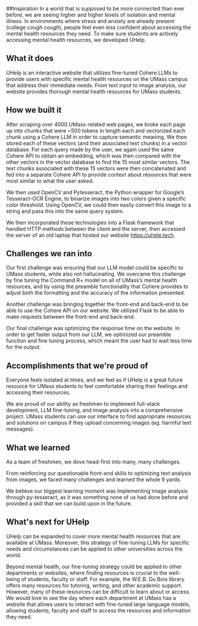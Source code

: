 ##Inspiration
In a world that is supposed to be more connected than ever before, we are seeing higher and higher levels of isolation and mental illness. In environments where stress and anxiety are already present (college *cough cough*), people feel even less confident about accessing the mental health resources they need. To make sure students are actively accessing mental health resources, we developed UHelp.

## What it does
UHelp is an interactive website that utilizes fine-tuned Cohere LLMs to provide users with specific mental health resources on the UMass campus that address their immediate needs. From text input to image analysis, our website provides thorough mental health resources for UMass students.

## How we built it
After scraping over 4000 UMass-related web pages, we broke each page up into chunks that were ~500 tokens in length each and vectorized each chunk using a Cohere LLM in order to capture semantic meaning. We then stored each of these vectors (and their associated text chunks) in a vector database. For each query made by the user, we again used the same Cohere API to obtain an embedding, which was then compared with the other vectors in the vector database to find the 15 most similar vectors. The text chunks associated with these 15 vectors were then concatenated and fed into a separate Cohere API to provide context about resources that were most similar to what the user asked.

We then used OpenCV and Pytesseract, the Python wrapper for Google’s Tesseract-OCR Engine, to binarize images into two colors given a specific color threshold. Using OpenCV, we could then easily convert this image to a string and pass this into the same query system.

We then incorporated these technologies into a Flask framework that handled HTTP methods between the client and the server, then accessed the server of an old laptop that hosted our website https://uhelp.tech.

## Challenges we ran into

Our first challenge was ensuring that our LLM model could be specific to UMass students, while also not hallucinating. We overcame this challenge by fine tuning the Command R+ model on all of UMass’s mental health resources, and by using the preamble functionality that Cohere provides to adjust both the formatting and the accuracy of the information presented. 

Another challenge was bringing together the front-end and back-end to be able to use the Cohere API on our website. We utilized Flask to be able to make requests between the front-end and back-end. 

Our final challenge was optimizing the response time on the website. In order to get faster output from our LLM, we optimized our preamble function and fine tuning process, which meant the user had to wait less time for the output.


## Accomplishments that we're proud of
Everyone feels isolated at times, and we feel as if UHelp is a great future resource for UMass students to feel comfortable sharing their feelings and accessing their resources.

We are proud of our ability as freshmen to implement full-stack development, LLM fine-tuning, and image analysis into a comprehensive project. UMass students can use our interface to find appropriate resources and solutions on campus if they upload concerning images (eg. harmful text messages).

## What we learned
As a team of freshmen, we dove head-first into many, many challenges.

From reinforcing our questionable front-end skills to optimizing text analysis from images, we faced many challenges and learned the whole 9 yards.

We believe our biggest learning moment was Implementing image analysis through py-tesseract, as it was something none of us had done before and provided a skill that we can build upon in the future.

## What's next for UHelp
UHelp can be expanded to cover more mental health resources that are available at UMass. Moreover, this strategy of fine-tuning LLMs for specific needs and circumstances can be applied to other universities across the world.


Beyond mental health, our fine-tuning strategy could be applied to other departments or websites, where finding resources is crucial to the well-being of students, faculty or staff. For example, the W.E.B. Du Bois library offers many resources for tutoring, writing, and other academic support. However, many of these resources can be difficult to learn about or access. We would love to see the day where each department at UMass has a website that allows users to interact with fine-tuned large language models, allowing students, faculty and staff to access the resources and information they need.
